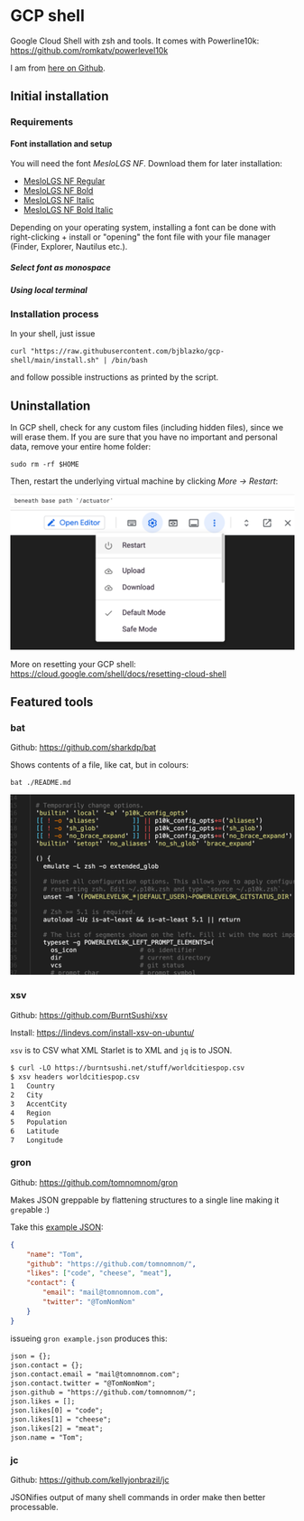 # GCP shell

Google Cloud Shell with zsh and tools. It comes with Powerline10k: https://github.com/romkatv/powerlevel10k

I am from [here on Github](https://github.com/bjblazko/gcp-shell).

## Initial installation

### Requirements

#### Font installation and setup

You will need the font _MesloLGS NF_. Download them for later installation:

* [MesloLGS NF Regular](https://github.com/romkatv/powerlevel10k-media/raw/master/MesloLGS%20NF%20Regular.ttf)
* [MesloLGS NF Bold](https://github.com/romkatv/powerlevel10k-media/raw/master/MesloLGS%20NF%20Bold.ttf)
* [MesloLGS NF Italic](https://github.com/romkatv/powerlevel10k-media/raw/master/MesloLGS%20NF%20Italic.ttf)
* [MesloLGS NF Bold Italic](https://github.com/romkatv/powerlevel10k-media/raw/master/MesloLGS%20NF%20Bold%20Italic.ttf)

Depending on your operating system, installing a font can be done with right-clicking + install
or "opening" the font file with your file manager (Finder, Explorer, Nautilus etc.).

##### Select font as monospace
##### Using local terminal

### Installation process

In your shell, just issue

```shell
curl "https://raw.githubusercontent.com/bjblazko/gcp-shell/main/install.sh" | /bin/bash
```

and follow possible instructions as printed by the script.


## Uninstallation

In GCP shell, check for any custom files (including hidden files), since we will
erase them. If you are sure that you have no important and personal data, remove
your entire home folder:

```shell
sudo rm -rf $HOME
```

Then, restart the underlying virtual machine by clicking _More &rarr; Restart_:

![Restart shell](./doc/restart-shell.png)

More on resetting your GCP shell: https://cloud.google.com/shell/docs/resetting-cloud-shell

## Featured tools

### bat

Github: https://github.com/sharkdp/bat

Shows contents of a file, like cat, but in colours:

```shell
bat ./README.md
```

![output of bat](./doc/bat.png)

### xsv

Github: https://github.com/BurntSushi/xsv

Install: https://lindevs.com/install-xsv-on-ubuntu/

`xsv` is to CSV what XML Starlet is to XML and `jq` is to JSON.

```shell
$ curl -LO https://burntsushi.net/stuff/worldcitiespop.csv
$ xsv headers worldcitiespop.csv
1   Country
2   City
3   AccentCity
4   Region
5   Population
6   Latitude
7   Longitude
```

### gron

Github: https://github.com/tomnomnom/gron

Makes JSON greppable by flattening structures to a single line making it `grep`able :)

Take this [example JSON](https://raw.githubusercontent.com/tomnomnom/gron/master/testdata/two.json):

```json lines
{
    "name": "Tom",
    "github": "https://github.com/tomnomnom/",
    "likes": ["code", "cheese", "meat"],
    "contact": {
        "email": "mail@tomnomnom.com",
        "twitter": "@TomNomNom"
    }
}
```

issueing ```gron example.json``` produces this:

```shell
json = {};
json.contact = {};
json.contact.email = "mail@tomnomnom.com";
json.contact.twitter = "@TomNomNom";
json.github = "https://github.com/tomnomnom/";
json.likes = [];
json.likes[0] = "code";
json.likes[1] = "cheese";
json.likes[2] = "meat";
json.name = "Tom";
```

### jc

Github: https://github.com/kellyjonbrazil/jc

JSONifies output of many shell commands in order make then better
processable.